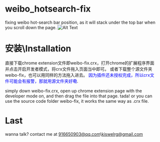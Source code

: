 # weibo_hotsearch-fix
fixing weibo hot-search bar position, as it will stack under the top bar when you scroll down the page.
![Alt Text](https://github.com/Kiswelrg/weibo_hotsearch-fix/blob/main/weibo-fix/demo.gif)

# 安装\Installation
直接下载chrome extension文件即weibo-fix.crx，打开chrome的扩展程序界面并点击开启开发者模式，将crx文件拖入页面当中即可。
或者下载整个源文件夹weibo-fix，也可以用同样的方法拖入进去。
<span style="color:blue">因为插件还未授权完成，所以crx文件可能会有报警，那就用源文件夹好嘞</span>.  


simply down weibo-fix.crx, open up chrome extension page with the developer mode on, and then drag the file into that page. tada! 
or you can use the source code folder weibo-fix, it works the same way as .crx file.

# Last
wanna talk? contact me at 916650903@qq.com\kiswelrg@gmail.com
